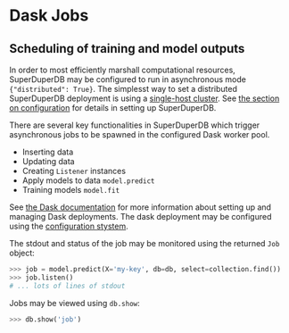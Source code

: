 # Dask Jobs

## Scheduling of training and model outputs

In order to most efficiently marshall computational resources,
SuperDuperDB may be configured to run in asynchronous mode `{"distributed": True}`.
The simplesst way to set a distributed SuperDuperDB deployment is using a [single-host cluster](singlehost). See [the section on configuration](configuration) for details in setting up SuperDuperDB.

There are several key functionalities in SuperDuperDB which trigger asynchronous jobs to be
spawned in the configured Dask worker pool.

- Inserting data
- Updating data
- Creating `Listener` instances
- Apply models to data `model.predict`
- Training models `model.fit`

See [the Dask documentation](https://docs.dask.org/en/stable/) for more information about setting up and managing Dask deployments. The dask deployment may be configured using 
the [configuration stystem](configuration).

The stdout and status of the job may be monitored using the returned `Job` object:

```python
>>> job = model.predict(X='my-key', db=db, select=collection.find())
>>> job.listen()
# ... lots of lines of stdout
```

Jobs may be viewed using `db.show`:

```python
>>> db.show('job')
```